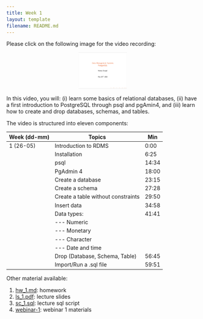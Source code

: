 ```yaml
---
title: Week 1
layout: template
filename: README.md
--- 
```


Please click on the following image for the video recording:

<a href="https://cityuni-my.sharepoint.com/:v:/r/personal/matteo_devigili_2_city_ac_uk/Documents/smm695/Week%201.mov?csf=1&web=1&e=FP0e66">
    <p align="center">
    <img src=".util/0.png"  width=25% height=25%>
    </p>
</a>

In this video, you will: (i) learn some basics of relational databases, (ii)
have a first introduction to PostgreSQL through psql and pgAmin4, and (iii)
learn how to create and drop databases, schemas, and tables.

The video is structured into eleven components:

| Week (dd-mm) | Topics                             | Min   |
| ------------ | ---------------------------------- | ----- |
| 1 (26-05)    | Introduction to RDMS               | 0:00  |
|              | Installation                       | 6:25  |
|              | psql                               | 14:34 |
|              | PgAdmin 4                          | 18:00 |
|              | Create a database                  | 23:15 |
|              | Create a schema                    | 27:28 |
|              | Create a table without constraints | 29:50 |
|              | Insert data                        | 34:58 |
|              | Data types:                        | 41:41 |
|              | --- Numeric                        |       |
|              | --- Monetary                       |       |
|              | --- Character                      |       |
|              | --- Date and time                  |       |
|              | Drop (Database, Schema, Table)     | 56:45 |
|              | Import/Run a .sql file             | 59:51 |

Other material available:

1. [hw_1.md](https://github.com/mattDevigili/dms-smm695/blob/master/week-1/hw_1.md): homework
1. [ls_1.pdf](https://github.com/mattDevigili/dms-smm695/blob/master/week-1/ls_1.pdf): lecture slides
1. [sc_1.sql](https://github.com/mattDevigili/dms-smm695/blob/master/week-1/sc_1.sql): lecture sql script
1. [webinar-1](https://github.com/mattDevigili/dms-smm695/blob/master/week-1/webinar-1): webinar 1 materials